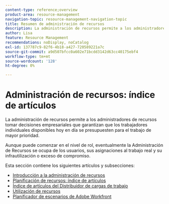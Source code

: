 ```yaml
---
content-type: reference;overview
product-area: resource-management
navigation-topic: resource-management-navigation-topic
title: Resumen de administración de recursos
description: La administración de recursos permite a los administradores de recursos tomar decisiones empresariales que garantizan que los trabajadores individuales disponibles hoy en día se presupuesten para el trabajo de mayor prioridad. Aunque puede comenzar en el nivel de rol, eventualmente la Administración de Recursos se preocupa por los usuarios y su infrautilización o exceso de compromiso.
author: Lisa
feature: Resource Management
recommendations: noDisplay, noCatalog
exl-id: 137787c9-82f6-4b18-a427-720589221a7c
source-git-commit: a9d507bfcc0a602e71bcdd3142d63cc40175ebf4
workflow-type: tm+mt
source-wordcount: '128'
ht-degree: 0%

---
```


# Administración de recursos: índice de artículos

<!--Audited: 01/2024-->

La administración de recursos permite a los administradores de recursos tomar decisiones empresariales que garantizan que los trabajadores individuales disponibles hoy en día se presupuesten para el trabajo de mayor prioridad.

Aunque puede comenzar en el nivel de rol, eventualmente la Administración de Recursos se ocupa de los usuarios, sus asignaciones al trabajo real y su infrautilización o exceso de compromiso.

Esta sección contiene los siguientes artículos y subsecciones:

* [Introducción a la administración de recursos](../../resource-mgmt/resource-mgmt-overview/get-started-resource-management.md)
* [Planificación de recursos: índice de artículos](/help/quicksilver/resource-mgmt/resource-planning/resource-planning-overview.md)
* [Índice de artículos del Distribuidor de cargas de trabajo](/help/quicksilver/resource-mgmt/workload-balancer/workload-balancer.md)
* [Utilización de recursos](/help/quicksilver/resource-mgmt/resource-utilization/resource-utilization.md)
* [Planificador de escenarios de Adobe Workfront](/help/quicksilver/scenario-planner/scenario-planning.md)




